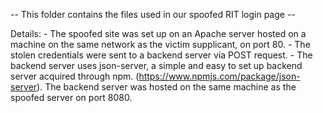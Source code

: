 -- This folder contains the files used in our spoofed RIT login page --


Details:
      - The spoofed site was set up on an Apache server hosted on a machine on the same network as the victim supplicant, on port 80.
      - The stolen credentials were sent to a backend server via POST request.
      - The backend server uses json-server, a simple and easy to set up backend server acquired through npm. (https://www.npmjs.com/package/json-server). The backend server was hosted on the same machine as the spoofed server on port 8080. 
